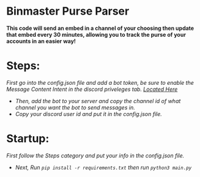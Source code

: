# Binmaster Purse Parser

**This code will send an embed in a channel of your choosing then update that embed every 30 minutes, allowing you to track the purse of your accounts in an easier way!**

# Steps:

_First go into the config.json file and add a bot token, be sure to enable the Message Content Intent in the discord priveleges tab._
_[Located Here](https://discord.com/developers/applications/)_

* _Then, add the bot to your server and copy the channel id of what channel you want the bot to send messages in._
* _Copy your discord user id and put it in the config.json file._

# Startup:

_First follow the Steps category and put your info in the config.json file._

- _Next, Run `pip install -r requirements.txt` then run `python3 main.py`_
